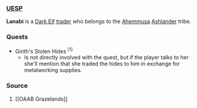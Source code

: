 ### [UESP](https://en.uesp.net/wiki/Morrowind:Lanabi)
**Lanabi** is a [Dark Elf](https://en.uesp.net/wiki/Morrowind:Dark_Elf "Morrowind:Dark Elf") [trader](https://en.uesp.net/wiki/Morrowind:Trader_Service "Morrowind:Trader Service") who belongs to the [Ahemmusa](https://en.uesp.net/wiki/Morrowind:Ahemmusa_Tribe "Morrowind:Ahemmusa Tribe") [Ashlander](https://en.uesp.net/wiki/Morrowind:Ashlanders "Morrowind:Ashlanders") tribe.
### Quests
* Girith's Stolen Hides <sup>[1]</sup>
	* Is not directly involved with the quest, but if the player talks to her she'll mention that she traded the hides to him in exchange for metalworking supplies.
### Source
1. [[OAAB Grazelands]]